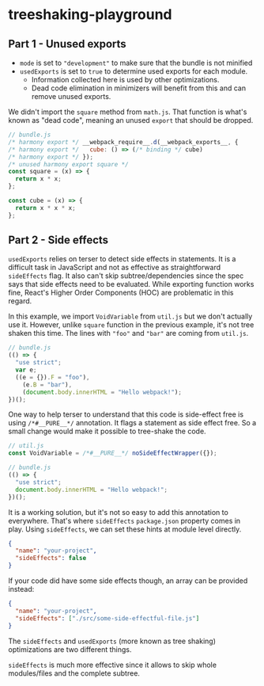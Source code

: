 # treeshaking-playground

## Part 1 - Unused exports

- `mode` is set to `"development"` to make sure that the bundle is not minified
- `usedExports` is set to `true` to determine used exports for each module.
  - Information collected here is used by other optimizations.
  - Dead code elimination in minimizers will benefit from this and can remove unused exports.

We didn't import the `square` method from `math.js`. That function is what's known as "dead code", meaning an unused `export` that should be dropped.

```js
// bundle.js
/* harmony export */ __webpack_require__.d(__webpack_exports__, {
/* harmony export */   cube: () => (/* binding */ cube)
/* harmony export */ });
/* unused harmony export square */
const square = (x) => {
  return x * x;
};

const cube = (x) => {
  return x * x * x;
};
```

## Part 2 - Side effects

`usedExports` relies on terser to detect side effects in statements. It is a difficult task in JavaScript and not as effective as straightforward `sideEffects` flag. It also can't skip subtree/dependencies since the spec says that side effects need to be evaluated. While exporting function works fine, React's Higher Order Components (HOC) are problematic in this regard.

In this example, we import `VoidVariable` from `util.js` but we don't actually use it. However, unlike `square` function in the previous example, it's not tree shaken this time. The lines with `"foo"` and `"bar"` are coming from `util.js`.

```js
// bundle.js
(() => {
  "use strict";
  var e;
  ((e = {}).F = "foo"),
    (e.B = "bar"),
    (document.body.innerHTML = "Hello webpack!");
})();
```

One way to help terser to understand that this code is side-effect free is using `/*#__PURE__*/` annotation. It flags a statement as side effect free. So a small change would make it possible to tree-shake the code.

```js
// util.js
const VoidVariable = /*#__PURE__*/ noSideEffectWrapper({});

// bundle.js
(() => {
  "use strict";
  document.body.innerHTML = "Hello webpack!";
})();
```

It is a working solution, but it's not so easy to add this annotation to everywhere. That's where `sideEffects` `package.json` property comes in play. Using `sideEffects`, we can set these hints at module level directly.

```json
{
  "name": "your-project",
  "sideEffects": false
}
```

If your code did have some side effects though, an array can be provided instead:

```json
{
  "name": "your-project",
  "sideEffects": ["./src/some-side-effectful-file.js"]
}
```

The `sideEffects` and `usedExports` (more known as tree shaking) optimizations are two different things.

`sideEffects` is much more effective since it allows to skip whole modules/files and the complete subtree.